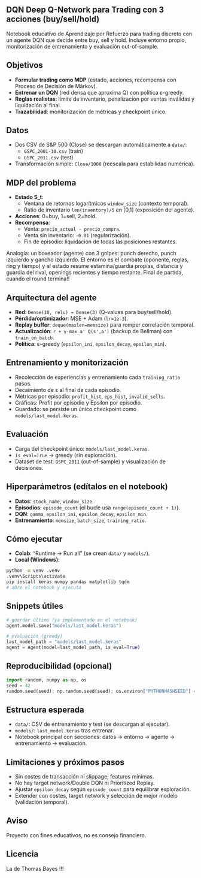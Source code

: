 ## DQN Deep Q-Network para Trading con 3 acciones (buy/sell/hold)

Notebook educativo de Aprendizaje por Refuerzo para trading discreto con un agente DQN que decide entre buy, sell y hold. Incluye entorno propio, monitorización de entrenamiento y evaluación out-of-sample.

## Objetivos

- **Formular trading como MDP** (estado, acciones, recompensa con Proceso de Decisión de Márkov).
- **Entrenar un DQN** (red densa que aproxima Q) con política ε-greedy.
- **Reglas realistas**: límite de inventario, penalización por ventas inválidas y liquidación al final.
- **Trazabilidad**: monitorización de métricas y checkpoint único.

## Datos

- Dos CSV de S&P 500 (Close) se descargan automáticamente a `data/`:
  - `GSPC_2001-10.csv` (train)
  - `GSPC_2011.csv` (test)
- Transformación simple: `Close/1000` (reescala para estabilidad numérica).

## MDP del problema

- **Estado S_t**:
  - Ventana de retornos logarítmicos `window_size` (contexto temporal).
  - Ratio de inventario `len(inventory)/5` en [0,1] (exposición del agente).
- **Acciones**: 0=buy, 1=sell, 2=hold.
- **Recompensa**:
  - Venta: `precio_actual - precio_compra`.
  - Venta sin inventario: `-0.01` (regularización).
  - Fin de episodio: liquidación de todas las posiciones restantes.

Analogía: un boxeador (agente) con 3 golpes: punch derecho, punch izquierdo y gancho izquierdo. El entorno es el combate (oponente, reglas, ring y tiempo) y el estado resume estamina/guardia propias, distancia y guardia del rival, openings recientes y tiempo restante. Final de partida, cuando el round termina!!

## Arquitectura del agente

- **Red**: `Dense(10, relu) → Dense(3)` (Q-values para buy/sell/hold).
- **Pérdida/optimizador**: MSE + Adam (`lr=1e-3`).
- **Replay buffer**: `deque(maxlen=memsize)` para romper correlación temporal.
- **Actualización**: `r + γ·max_a' Q(s',a')` (backup de Bellman) con `train_on_batch`.
- **Política**: ε-greedy (`epsilon_ini`, `epsilon_decay`, `epsilon_min`).

## Entrenamiento y monitorización

- Recolección de experiencias y entrenamiento cada `training_ratio` pasos.
- Decaimiento de ε al final de cada episodio.
- Métricas por episodio: `profit_hist`, `eps_hist`, `invalid_sells`.
- Gráficas: Profit por episodio y Epsilon por episodio.
- Guardado: se persiste un único checkpoint como `models/last_model.keras`.

## Evaluación

- Carga del checkpoint único: `models/last_model.keras`.
- `is_eval=True` → greedy (sin exploración).
- Dataset de test: `GSPC_2011` (out-of-sample) y visualización de decisiones.

## Hiperparámetros (edítalos en el notebook)

- **Datos**: `stock_name`, `window_size`.
- **Episodios**: `episode_count` (el bucle usa `range(episode_count + 1)`).
- **DQN**: `gamma`, `epsilon_ini`, `epsilon_decay`, `epsilon_min`.
- **Entrenamiento**: `memsize`, `batch_size`, `training_ratio`.

## Cómo ejecutar

- **Colab**: “Runtime → Run all” (se crean `data/` y `models/`).
- **Local (Windows)**:

```bash
python -m venv .venv
.venv\Scripts\activate
pip install keras numpy pandas matplotlib tqdm
# abre el notebook y ejecuta
```

## Snippets útiles

```python
# guardar último (ya implementado en el notebook)
agent.model.save("models/last_model.keras")

# evaluación (greedy)
last_model_path = "models/last_model.keras"
agent = Agent(model=last_model_path, is_eval=True)
```

## Reproducibilidad (opcional)

```python
import random, numpy as np, os
seed = 42
random.seed(seed); np.random.seed(seed); os.environ["PYTHONHASHSEED"] = str(seed)
```

## Estructura esperada

- `data/`: CSV de entrenamiento y test (se descargan al ejecutar).
- `models/`: `last_model.keras` tras entrenar.
- Notebook principal con secciones: datos → entorno → agente → entrenamiento → evaluación.

## Limitaciones y próximos pasos

- Sin costes de transacción ni slippage; features mínimas.
- No hay target network/Double DQN ni Prioritized Replay.
- Ajustar `epsilon_decay` según `episode_count` para equilibrar exploración.
- Extender con costes, target network y selección de mejor modelo (validación temporal).

## Aviso

Proyecto con fines educativos, no es consejo financiero.

## Licencia

La de Thomas Bayes !!!

